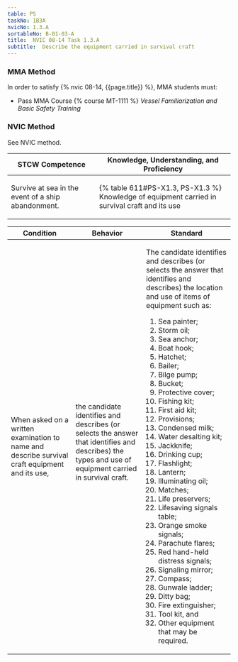 ```yaml
---
table: PS
taskNo: 1B3A
nvicNo: 1.3.A 
sortableNo: B-01-03-A
title:  NVIC 08-14 Task 1.3.A
subtitle:  Describe the equipment carried in survival craft
---
```



### MMA Method

In order to satisfy  {% nvic 08-14, {{page.title}}  %}, MMA students must:

* Pass MMA Course {% course MT-1111 %}  *Vessel Familiarization and Basic Safety Training*


### NVIC Method

<a onclick="togglevisibility('nvic_methods')" >See NVIC method.</a>

<div id='nvic_methods' class='hide'>

<table>
<thead>
<tr>
<th class='forty'> STCW Competence </th>
<th class='sixty'> Knowledge, Understanding, and Proficiency </th>
</tr>
</thead>




<tbody>
<tr><td markdown='1'>

Survive at sea in the event of a ship abandonment.

</td><td markdown='1'>

{% table 611#PS-X1.3, PS-X1.3 %} Knowledge of equipment carried in survival craft and its use

</td></tr>


</tbody>
</table>


<table>
<thead>
<tr><th class='twenty'>  Condition </th><th class='twenty'> Behavior </th><th  class='sixty'>Standard </th></tr>
</thead>
<tbody >



<tr><td markdown='1'>

When asked on a written examination to name and describe survival craft equipment and its use,

</td><td markdown='1'>

the candidate identifies and describes (or selects the answer that identifies and describes) the types and use of equipment carried in survival craft.

<br>

<div class="tooltip" markdown='1'>



</div>


</td><td markdown='1'>

The candidate identifies and describes (or selects the answer that identifies and describes) the location and use of items of equipment such as: 

1. Sea painter; 
2. Storm oil; 
3. Sea anchor; 
4. Boat hook; 
5. Hatchet; 
6. Bailer; 
7. Bilge pump; 
8. Bucket; 
9. Protective cover; 
10. Fishing kit; 
11. First aid kit; 
12. Provisions; 
13. Condensed milk; 
14. Water desalting kit; 
15. Jackknife; 
16. Drinking cup; 
17. Flashlight; 
18. Lantern; 
19. Illuminating oil; 
20. Matches; 
21. Life preservers; 
22. Lifesaving signals table; 
23. Orange smoke signals; 
24. Parachute flares; 
25. Red hand-held distress signals; 
26. Signaling mirror; 
27. Compass; 
28. Gunwale ladder; 
29. Ditty bag; 
30. Fire extinguisher; 
31. Tool kit, and 
32. Other equipment that may be required.

</td></tr>
</tbody>
</table>
</div>
